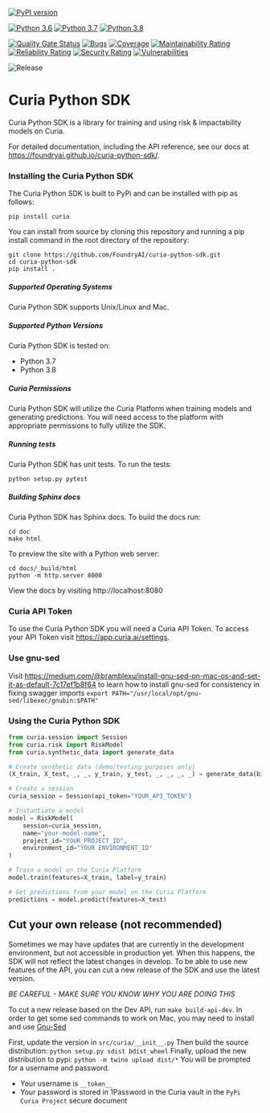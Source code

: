 [![PyPI version](https://badge.fury.io/py/curia.svg)](https://badge.fury.io/py/curia)

[![Python 3.6](https://img.shields.io/badge/python-3.6-blue.svg)](https://www.python.org/downloads/release/python-360/)
[![Python 3.7](https://img.shields.io/badge/python-3.7-blue.svg)](https://www.python.org/downloads/release/python-370/)
[![Python 3.8](https://img.shields.io/badge/python-3.8-blue.svg)](https://www.python.org/downloads/release/python-380/)

[![Quality Gate Status](https://sonarcloud.io/api/project_badges/measure?project=FoundryAI_curia-python-sdk&metric=alert_status&token=d5fecb91736894944e664dc8dcc119d19c73990a)](https://sonarcloud.io/dashboard?id=FoundryAI_curia-python-sdk)
[![Bugs](https://sonarcloud.io/api/project_badges/measure?project=FoundryAI_curia-python-sdk&metric=bugs&token=d5fecb91736894944e664dc8dcc119d19c73990a)](https://sonarcloud.io/dashboard?id=FoundryAI_curia-python-sdk)
[![Coverage](https://sonarcloud.io/api/project_badges/measure?project=FoundryAI_curia-python-sdk&metric=coverage&token=d5fecb91736894944e664dc8dcc119d19c73990a)](https://sonarcloud.io/dashboard?id=FoundryAI_curia-python-sdk)
[![Maintainability Rating](https://sonarcloud.io/api/project_badges/measure?project=FoundryAI_curia-python-sdk&metric=sqale_rating&token=d5fecb91736894944e664dc8dcc119d19c73990a)](https://sonarcloud.io/dashboard?id=FoundryAI_curia-python-sdk)
[![Reliability Rating](https://sonarcloud.io/api/project_badges/measure?project=FoundryAI_curia-python-sdk&metric=reliability_rating&token=d5fecb91736894944e664dc8dcc119d19c73990a)](https://sonarcloud.io/dashboard?id=FoundryAI_curia-python-sdk)
[![Security Rating](https://sonarcloud.io/api/project_badges/measure?project=FoundryAI_curia-python-sdk&metric=security_rating&token=d5fecb91736894944e664dc8dcc119d19c73990a)](https://sonarcloud.io/dashboard?id=FoundryAI_curia-python-sdk)
[![Vulnerabilities](https://sonarcloud.io/api/project_badges/measure?project=FoundryAI_curia-python-sdk&metric=vulnerabilities&token=d5fecb91736894944e664dc8dcc119d19c73990a)](https://sonarcloud.io/dashboard?id=FoundryAI_curia-python-sdk)

![Release](https://github.com/FoundryAI/curia-python-sdk/workflows/Release%20Workflow/badge.svg)

# Curia Python SDK
Curia Python SDK is a library for training and using risk & impactability models on Curia.

For detailed documentation, including the API reference, see our docs at https://foundryai.github.io/curia-python-sdk/.

### Installing the Curia Python SDK
The Curia Python SDK is built to PyPi and can be installed with pip as follows: 
```
pip install curia
```

You can install from source by cloning this repository and running a pip install command in the root directory of the repository:
```
git clone https://github.com/FoundryAI/curia-python-sdk.git
cd curia-python-sdk
pip install .
```

##### Supported Operating Systems
Curia Python SDK supports Unix/Linux and Mac.

##### Supported Python Versions
Curia Python SDK is tested on:
- Python 3.7
- Python 3.8

##### Curia Permissions
Curia Python SDK will utilize the Curia Platform when training models and generating predictions. 
You will need access to the platform with appropriate permissions to fully utilize the SDK.

##### Running tests
Curia Python SDK has unit tests.
To run the tests:
```
python setup.py pytest
```

##### Building Sphinx docs
Curia Python SDK has Sphinx docs.
To build the docs run:
```
cd doc
make html
```

To preview the site with a Python web server:
```
cd docs/_build/html
python -m http.server 8000
```
View the docs by visiting http://localhost:8080

### Curia API Token
To use the Curia Python SDK you will need a Curia API Token. To access your API Token visit https://app.curia.ai/settings.

### Use gnu-sed
Visit https://medium.com/@bramblexu/install-gnu-sed-on-mac-os-and-set-it-as-default-7c17ef1b8f64 to learn how to install gnu-sed for consistency in fixing swagger imports
```export PATH="/usr/local/opt/gnu-sed/libexec/gnubin:$PATH"```

### Using the Curia Python SDK
```python
from curia.session import Session
from curia.risk import RiskModel
from curia.synthetic_data import generate_data

# Create synthetic data (demo/testing purposes only)
(X_train, X_test, _, _, y_train, y_test, _, _, _, _) = generate_data(binary_outcome=True)

# Create a session
curia_session = Session(api_token="YOUR_API_TOKEN")

# Instantiate a model
model = RiskModel(
    session=curia_session, 
    name="your-model-name",
    project_id="YOUR_PROJECT_ID",
    environment_id="YOUR ENVIRONMENT_ID"
)

# Train a model on the Curia Platform
model.train(features=X_train, label=y_train)

# Get predictions from your model on the Curia Platform
predictions = model.predict(features=X_test)
```

## Cut your own release (not recommended)
Sometimes we may have updates that are currently in the development environment, 
but not accessible in production yet.  When this happens, the SDK will not reflect
the latest changes in develop.  To be able to use new features of the API, you can
cut a new release of the SDK and use the latest version.  

*BE CAREFUL - MAKE SURE YOU KNOW WHY YOU ARE DOING THIS* 

To cut a new release based on the Dev API, run `make build-api-dev`.  In order 
to get some sed commands to work on Mac, you may need to install and use 
[Gnu-Sed](#use-gnu-sed)

First, update the version in `src/curia/__init__.py`
Then build the source distribution: `python setup.py sdist bdist_wheel`
Finally, upload the new distribution to pypi: `python -m twine upload dist/*`
You will be prompted for a username and password.  
- Your username is `__token__`
- Your password is stored in 1Password in the Curia vault in the `PyPi Curia Project` secure document
